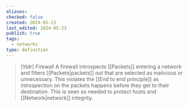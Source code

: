 ```yaml
---
aliases: 
checked: false
created: 2024-05-23
last_edited: 2024-05-23
publish: true
tags:
  - networks
type: definition
---
```

>[!tldr] Firewall
> A firewall introspects [[Packets]] entering a network and filters [[Packets|packets]] out that are selected as malicious or unnecessary.
> This violates the [[End to end principle]] as introspection on the packets happens before they get to their destination. This is seen as needed to protect hosts and [[Network|network]] integrity. 

